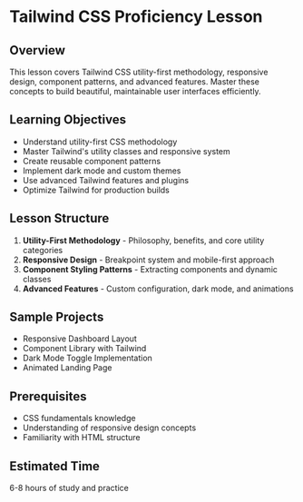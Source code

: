 # Tailwind CSS Proficiency Lesson

## Overview
This lesson covers Tailwind CSS utility-first methodology, responsive design, component patterns, and advanced features. Master these concepts to build beautiful, maintainable user interfaces efficiently.

## Learning Objectives
- Understand utility-first CSS methodology
- Master Tailwind's utility classes and responsive system
- Create reusable component patterns
- Implement dark mode and custom themes
- Use advanced Tailwind features and plugins
- Optimize Tailwind for production builds

## Lesson Structure
1. **Utility-First Methodology** - Philosophy, benefits, and core utility categories
2. **Responsive Design** - Breakpoint system and mobile-first approach
3. **Component Styling Patterns** - Extracting components and dynamic classes
4. **Advanced Features** - Custom configuration, dark mode, and animations

## Sample Projects
- Responsive Dashboard Layout
- Component Library with Tailwind
- Dark Mode Toggle Implementation
- Animated Landing Page

## Prerequisites
- CSS fundamentals knowledge
- Understanding of responsive design concepts
- Familiarity with HTML structure

## Estimated Time
6-8 hours of study and practice
